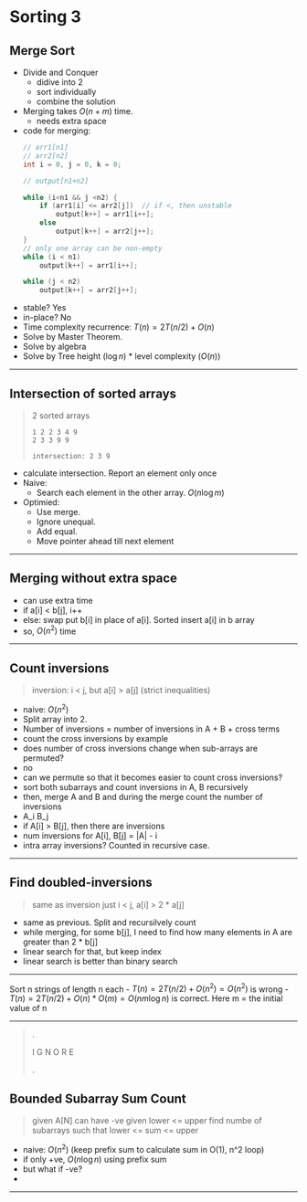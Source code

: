 
# Sorting 3

Merge Sort
----------
- Divide and Conquer
    - didive into 2
    - sort individually
    - combine the solution
- Merging takes $O(n+m)$ time.
    - needs extra space
- code for merging:
  ```c++
  // arr1[n1]
  // arr2[n2]
  int i = 0, j = 0, k = 0;
  
  // output[n1+n2]
  
  while (i<n1 && j <n2) {
      if (arr1[i] <= arr2[j])  // if <, then unstable
          output[k++] = arr1[i++];
      else
          output[k++] = arr2[j++];
  }
  // only one array can be non-empty
  while (i < n1)
      output[k++] = arr1[i++];
  
  while (j < n2)
      output[k++] = arr2[j++];
  ```
- stable? Yes
- in-place? No
- Time complexity recurrence: $T(n) = 2T(n/2) + O(n)$
- Solve by Master Theorem.
- Solve by algebra
- Solve by Tree height ($\log n$) * level complexity ($O(n)$)


-- --


Intersection of sorted arrays
-----------------------------
> 2 sorted arrays
> ```
> 1 2 2 3 4 9
> 2 3 3 9 9
> 
> intersection: 2 3 9
> ```
- calculate intersection. Report an element only once
- Naive:
    - Search each element in the other array. $O(n \log m)$
- Optimied:
    - Use merge.
    - Ignore unequal.
    - Add equal.
    - Move pointer ahead till next element


-- --


Merging without extra space
---------------------------
- can use extra time
- if a[i] < b[j], i++
- else: swap put b[i] in place of a[i]. Sorted insert a[i] in b array
- so, $O(n^2)$ time


-- --


Count inversions
---------------
> inversion:
> i < j, but a[i] > a[j]  (strict inequalities)
- naive: $O(n^2)$
- Split array into 2.
- Number of inversions = number of inversions in A + B + cross terms
- count the cross inversions by example
- does number of cross inversions change when sub-arrays are permuted?
- no
- can we permute so that it becomes easier to count cross inversions?
- sort both subarrays and count inversions in A, B recursively
- then, merge A and B and during the merge count the number of inversions
- A_i B_j
- if A[i] > B[j], then there are inversions
- num inversions for A[i], B[j] = |A| - i
- intra array inversions? Counted in recursive case.


-- --


Find doubled-inversions
-----------------------
> same as inversion
> just i < j, a[i] > 2 * a[j]

- same as previous. Split and recursilvely count
- while merging, for some b[j], I need to find how many elements in A are greater than 2 * b[j]
- linear search for that, but keep index
- linear search is better than binary search


-- --

Sort n strings of length n each
    - $T(n) = 2T(n/2) + O(n^2) = O(n^2)$ is wrong
    - $T(n) = 2T(n/2) + O(n) * O(m) = O(nm\log n)$ is correct. Here m = the initial value of n


-- --
> .
>
> I G N O R E
>
> .


Bounded Subarray Sum Count
--------------------------
> given A[N]
> can have -ve
> given lower <= upper
> find numbe of subarrays such that lower <= sum <= upper

- naive: $O(n^2)$  (keep prefix sum to calculate sum in O(1), n^2 loop)
- if only +ve, $O(n\log n)$ using prefix sum
- but what if -ve?
- 


-- --
